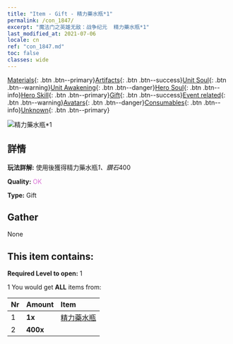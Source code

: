 ```yaml
---
title: "Item - Gift - 精力藥水瓶*1"
permalink: /con_1847/
excerpt: "魔法门之英雄无敌：战争纪元  精力藥水瓶*1"
last_modified_at: 2021-07-06
locale: cn
ref: "con_1847.md"
toc: false
classes: wide
---
```

 [Materials](/ItemsCN/){: .btn .btn--primary}[Artifacts](/ItemsCN/Artifacts/){: .btn .btn--success}[Unit Soul](/ItemsCN/UnitSoul/){: .btn .btn--warning}[Unit Awakening](/ItemsCN/UnitAwakening/){: .btn .btn--danger}[Hero Soul](/ItemsCN/HeroSoul/){: .btn .btn--info}[Hero Skill](/ItemsCN/HeroSkill/){: .btn .btn--primary}[Gift](/ItemsCN/Gift/){: .btn .btn--success}[Event related](/ItemsCN/Events/){: .btn .btn--warning}[Avatars](/ItemsCN/Avatars/){: .btn .btn--danger}[Consumables](/ItemsCN/Consumables/){: .btn .btn--info}[Unknown](/ItemsCN/Unknown/){: .btn .btn--primary}

 ![精力藥水瓶*1](/images/t/i_907470.png)

## 詳情
 **玩法詳解:** 使用後獲得精力藥水瓶*1、鑽石*400

 **Quality:** <span style="color: #DA70D6">OK</span>

 **Type:** Gift

## Gather

  None

## This item contains:

 **Required Level to open:** 1

 1 You would get **ALL** items  from:

  | Nr | Amount |     Item    |
  |:---|:-------|:------------|
  | 1 |  **1x** | [精力藥水瓶](/cn/Items/con_1850/) |  | 
  | 2 |  **400x** | <i class="fas fa-gem"/> |  | 
